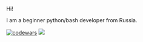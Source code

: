 Hi!

I am a beginner python/bash developer from Russia.

<!---
jsonstackhum/jsonstackhum is a ✨ special ✨ repository because its `README.md` (this file) appears on your GitHub profile.
You can click the Preview link to take a look at your changes.
--->
[![codewars](https://www.codewars.com/users/jsonstackhum/badges/large)](https://www.codewars.com/users/jsonstackhum)
![](https://github-profile-summary-cards.vercel.app/api/cards/profile-details?username=jsonstackhum&theme=gruvbox)


